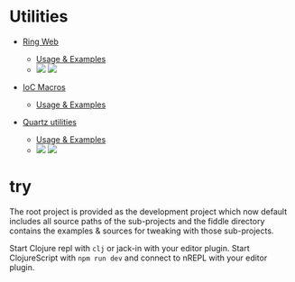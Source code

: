 # Utilities

- [Ring Web](./ring-web/README.md)
  - [Usage & Examples](./fiddle/src/fiddle/ring_web)
  - <img src="https://img.shields.io/clojars/v/org.lotuc/ring-web.svg"> <img src="https://img.shields.io/clojars/v/org.lotuc/ring-web.svg?include_prereleases">

- [IoC Macros](./ioc_macros/README.md)
  - [Usage & Examples](./fiddle/src/fiddle/ioc_macros)

- [Quartz utilities](./quartz_util/README.md)
  - [Usage & Examples](./fiddle/src/fiddle/quartz)
  - <img src="https://img.shields.io/clojars/v/org.lotuc/quartz-util.svg"> <img src="https://img.shields.io/clojars/v/org.lotuc/quartz-util.svg?include_prereleases">

# try

The root project is provided as the development project which now default
includes all source paths of the sub-projects and the fiddle directory contains
the examples & sources for tweaking with those sub-projects.

Start Clojure repl with `clj` or jack-in with your editor plugin. Start
ClojureScript with `npm run dev` and connect to nREPL with your editor plugin.
